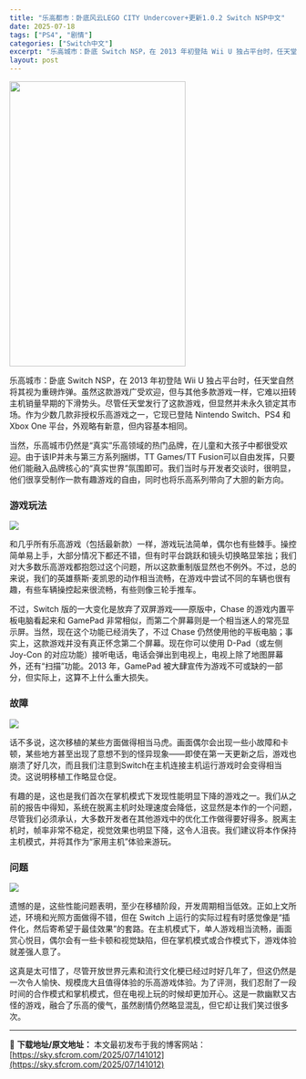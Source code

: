 ```yaml
---
title: "乐高都市：卧底风云LEGO CITY Undercover+更新1.0.2 Switch NSP中文"
date: 2025-07-18
tags: ["PS4", "剧情"]
categories: ["Switch中文"]
excerpt: "乐高城市：卧底 Switch NSP，在 2013 年初登陆 Wii U 独占平台时，任天堂自然将其视为重磅炸弹。虽然这款游戏广受欢迎，但与其他多款游戏一样，它难以扭转主机销量早期的下滑势头。尽管任天堂发行了这款游戏，但显然并未永久锁定其市场。作为少数几款非授权乐高游戏之一，它现已登陆 Ninten&hellip;"
layout: post
---
```


<img class="aligncenter size-full wp-image-141013" src="https://sky.sfcrom.com/wp-content/uploads/2025/07/2025071809250095.webp" alt="" width="309" height="500" />

<span>乐高城市：卧底 Switch NSP，在 2013 年初登陆 Wii U 独占平台时，任天堂自然将其视为重磅炸弹。虽然这款游戏广受欢迎，但与其他多款游戏一样，它难以扭转主机销量早期的下滑势头。尽管任天堂发行了这款游戏，但显然并未永久锁定其市场。作为少数几款非授权乐高游戏之一，它现已登陆 Nintendo Switch、PS4 和 Xbox One 平台，外观略有新意，但内容基本相同。</span>

<span>当然，乐高城市仍然是“真实”乐高领域的热门品牌，在儿童和大孩子中都很受欢迎。由于该IP并未与第三方系列捆绑，TT Games/TT Fusion可以自由发挥，只要他们能融入品牌核心的“真实世界”氛围即可。我们当时与开发者交谈时，很明显，他们很享受制作一款有趣游戏的自由，同时也将乐高系列带向了大胆的新方向。</span>
<h3><span>游戏玩法</span></h3>
<img src="https://img-eshop.cdn.nintendo.net/i/942420180975f500b610f03f9a2332fbb66033a3de62f89a874403b0faf9baaf.jpg?w=1000" />

<span>和几乎所有乐高游戏（包括最新款）一样，游戏玩法简单，偶尔也有些棘手。操控简单易上手，大部分情况下都还不错，但有时平台跳跃和镜头切换略显笨拙；我们对大多数乐高游戏都抱怨过这个问题，所以这款重制版显然也不例外。不过，总的来说，我们的英雄蔡斯·麦凯恩的动作相当流畅，在游戏中尝试不同的车辆也很有趣，有些车辆操控起来很流畅，有些则像三轮手推车。</span>

<span>不过，Switch 版的一大变化是放弃了双屏游戏——原版中，Chase 的游戏内置平板电脑看起来和 GamePad 非常相似，而第二个屏幕则是一个相当迷人的常亮显示屏。当然，现在这个功能已经消失了，不过 Chase 仍然使用他的平板电脑；事实上，这款游戏并没有真正怀念第二个屏幕。现在你可以使用 D-Pad（或左侧 Joy-Con 的对应功能）接听电话，电话会弹出到电视上，电视上除了地图屏幕外，还有“扫描”功能。2013 年，GamePad 被大肆宣传为游戏不可或缺的一部分，但实际上，这算不上什么重大损失。</span>
<h3><span>故障</span></h3>
<img src="https://img-eshop.cdn.nintendo.net/i/32835d528291b51458700d2e5a81ad755cb15d95693b6cf603c78eac9b875d7a.jpg?w=1000" />

<span>话不多说，这次移植的某些方面做得相当马虎。画面偶尔会出现一些小故障和卡顿，某些地方甚至出现了意想不到的怪异现象——即使在第一天更新之后，游戏也崩溃了好几次，而且我们注意到Switch在主机连接主机运行游戏时会变得相当烫。这说明移植工作略显仓促。</span>

<span>有趣的是，这也是我们首次在掌机模式下发现性能明显下降的游戏之一。我们从之前的报告中得知，系统在脱离主机时处理速度会降低，这显然是本作的一个问题，尽管我们必须承认，大多数开发者在其他游戏中的优化工作做得要好得多。脱离主机时，帧率非常不稳定，视觉效果也明显下降，这令人沮丧。我们建议将本作保持主机模式，并将其作为“家用主机”体验来游玩。</span>
<h3><span>问题</span></h3>
<img src="https://img-eshop.cdn.nintendo.net/i/4cfc012f3f7b8991ffd7b6b2eb167c9b40e8ec99851123075736220a3d06ac25.jpg?w=1000" />

<span>遗憾的是，这些性能问题表明，至少在移植阶段，开发周期相当低效。正如上文所述，环境和光照方面做得不错，但在 Switch 上运行的实际过程有时感觉像是“插件化，然后寄希望于最佳效果”的套路。在主机模式下，单人游戏相当流畅，画面赏心悦目，偶尔会有一些卡顿和视觉缺陷，但在掌机模式或合作模式下，游戏体验就差强人意了。</span>
<div id="attachment_6651" class="wp-caption alignnone"></div>
<span>这真是太可惜了，尽管开放世界元素和流行文化梗已经过时好几年了，但这仍然是一次令人愉快、规模庞大且值得体验的乐高游戏体验。为了评测，我们忍耐了一段时间的合作模式和掌机模式，但在电视上玩的时候却更加开心。这是一款幽默又古怪的游戏，融合了乐高的傻气，虽然剧情仍然略显混乱，但它却让我们笑过很多次。</span>

---
📖 **下载地址/原文地址：** 本文最初发布于我的博客网站：[https://sky.sfcrom.com/2025/07/141012](https://sky.sfcrom.com/2025/07/141012)
